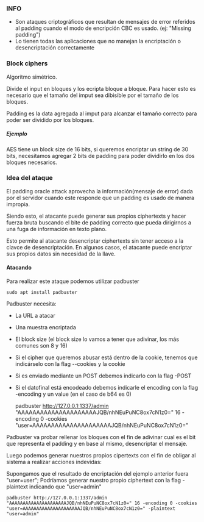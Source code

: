 ### INFO
- Son ataques criptográficos que resultan de mensajes de error referidos al padding cuando el modo de encripción CBC es usado. (ej: "Missing padding")
- Lo tienen todas las aplicaciones que no manejan la encriptación o desencriptación correctamente

 ### Block ciphers

 Algorítmo simétrico.

 Divide el input en bloques y los ecripta bloque a bloque. Para hacer esto es necesario que el tamaño del imput sea dibisible por el tamaño de los bloques. 

 Padding es la data agregada al imput para alcanzar el tamaño correcto para poder ser dividido por los bloques.
 ##### Ejemplo

 AES tiene un block size de 16 bits, si queremos encriptar un string de 30 bits, necesitamos agregar 2 bits de padding para poder dividirlo en los dos bloques necesarios.

 
 ### Idea del ataque

 El padding oracle attack aprovecha la información(mensaje  de error) dada por el servidor cuando este responde que un padding es usado de manera impropia. 

 Siendo esto, el atacante puede generar sus propios ciphertexts y hacer fuerza bruta buscando el bite de padding correcto que pueda dirigirnos a una fuga de información en texto plano.

 Esto permite al atacante desencriptar ciphertexts sin tener acceso a la clavce de desencriptación. En algunos casos, el atacante  puede encriptar sus propios datos sin necesidad de la llave.

#### Atacando

Para realizar este ataque podemos utilizar padbuster

    sudo apt install padbuster

Padbuster necesita:

- La URL a atacar
- Una muestra encriptada
- El block size (el block size lo vamos a tener que adivinar, los más comunes son 8 y 16)
- Si el cipher que queremos abusar está dentro de la cookie, tenemos que  indicárselo con la flag --cookies y la cookie
- Si es enviado mediante un POST debemos indicarlo con la flag -POST
- Si el datofinal está encodeado debemos indicarle el encoding con la flag -encoding y un value (en el caso de b64 es 0)

     padbuster http://127.0.0.1:1337/admin "AAAAAAAAAAAAAAAAAAAAAJQB/nhNEuPuNC8ox7cN1z0=" 16 -encoding 0 -cookies "user=AAAAAAAAAAAAAAAAAAAAAJQB/nhNEuPuNC8ox7cN1z0="


Padbuster va probar rellenar los bloques con el fin de adivinar cual es el bit que representa el padding y en base al mismo, desencriptar el mensaje.

Luego podemos generar nuestros propios cipertexts con el fin de obligar al sistema a realizar acciones indevidas:

Supongamos que el resultado de encriptación del ejemplo anterior fuera "user=user"; Podríamos generar nuestro propio ciphertext con la flag -plaintext indicando que "user=admin"

    padbuster http://127.0.0.1:1337/admin "AAAAAAAAAAAAAAAAAAAAAJQB/nhNEuPuNC8ox7cN1z0=" 16 -encoding 0 -cookies "user=AAAAAAAAAAAAAAAAAAAAAJQB/nhNEuPuNC8ox7cN1z0=" -plaintext "user=admin"

